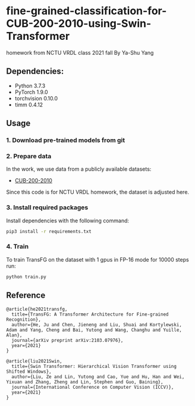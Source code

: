 # fine-grained-classification-for-CUB-200-2010-using-Swin-Transformer
homework from NCTU VRDL class 2021 fall
By Ya-Shu Yang


## Dependencies:
+ Python 3.7.3
+ PyTorch 1.9.0
+ torchvision 0.10.0
+ timm 0.4.12

## Usage
### 1. Download pre-trained models from git



### 2. Prepare data

In the work, we use data from a publicly available datasets:

+ [CUB-200-2010](http://www.vision.caltech.edu/visipedia/CUB-200.html)

Since this code is for NCTU VRDL homework, the dataset is adjusted here.

### 3. Install required packages

Install dependencies with the following command:

```bash
pip3 install -r requirements.txt
```

### 4. Train

To train TransFG on the dataset with 1 gpus in FP-16 mode for 10000 steps run:

```bash
python train.py
```

## Reference


```
@article{he2021transfg,
  title={TransFG: A Transformer Architecture for Fine-grained Recognition},
  author={He, Ju and Chen, Jieneng and Liu, Shuai and Kortylewski, Adam and Yang, Cheng and Bai, Yutong and Wang, Changhu and Yuille, Alan},
  journal={arXiv preprint arXiv:2103.07976},
  year={2021}
}
```
```
@article{liu2021Swin,
  title={Swin Transformer: Hierarchical Vision Transformer using Shifted Windows},
  author={Liu, Ze and Lin, Yutong and Cao, Yue and Hu, Han and Wei, Yixuan and Zhang, Zheng and Lin, Stephen and Guo, Baining},
  journal={International Conference on Computer Vision (ICCV)},
  year={2021}
}
```
